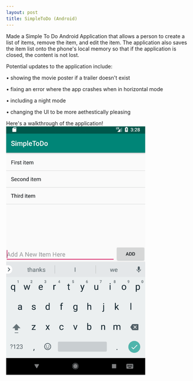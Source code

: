 ```yaml
---
layout: post
title: SimpleToDo (Android)
---
```

 
Made a Simple To Do Android Application that allows a person to create a
list of items, remove the item, and edit the item. The application also
saves the item list onto the phone's local memory so that if the
application is closed, the content is not lost.

Potential updates to the application include:

• showing the movie poster if a trailer doesn't exist

• fixing an error where the app crashes when in horizontal mode

• including a night mode

• changing the UI to be more aethestically pleasing

 Here's a walkthrough of the application! 
 <img src="/files/projects/Android/SimpleToDo_walkthrough.gif" alt="Flickster Part 1" style="width:75%;text-align:center;margin: auto;">
 